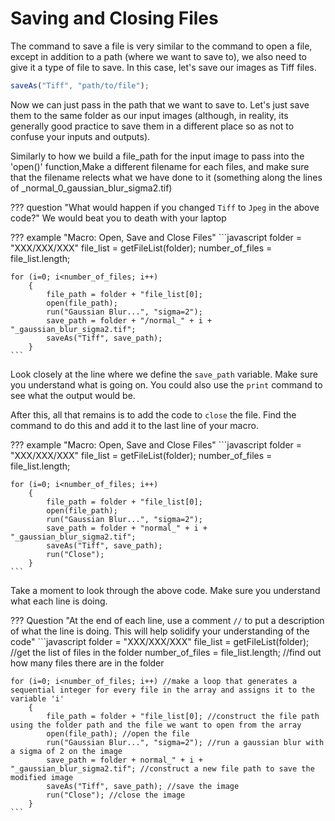 # Saving and Closing Files

The command to save a file is very similar to the command to open a file, except in addition to a path (where we want to save to), we also need to give it a type of file to save. In this case, let's save our images as Tiff files.


```javascript
saveAs("Tiff", "path/to/file");
```

Now we can just pass in the path that we want to save to. Let's just save them to the same folder as our input images (although, in reality, its generally good practice to save them in a different place so as not to confuse your inputs and outputs).

Similarly to how we build a file_path for the input image to pass into the 'open()' function,Make a different filename for each files, and make sure that the filename relects what we have done to it (something along the lines of _normal_0_gaussian_blur_sigma2.tif)

??? question "What would happen if you changed `Tiff` to `Jpeg` in the above code?"
    We would beat you to death with your laptop

??? example "Macro: Open, Save and Close Files"
    ```javascript
    folder = "XXX/XXX/XXX"
    file_list = getFileList(folder);
    number_of_files = file_list.length;

    for (i=0; i<number_of_files; i++)
        {
            file_path = folder + "file_list[0];
            open(file_path);
            run("Gaussian Blur...", "sigma=2");
            save_path = folder + "/normal_" + i + "_gaussian_blur_sigma2.tif";
            saveAs("Tiff", save_path);
        }
    ```


Look closely at the line where we define the `save_path` variable. Make sure you understand what is going on. You could also use the `print` command to see what the output would be.

After this, all that remains is to add the code to `close` the file. Find the command to do this and add it to the last line of your macro.


??? example "Macro: Open, Save and Close Files"
    ```javascript
    folder = "XXX/XXX/XXX"
    file_list = getFileList(folder);
    number_of_files = file_list.length;

    for (i=0; i<number_of_files; i++)
        {
            file_path = folder + "file_list[0];
            open(file_path);
            run("Gaussian Blur...", "sigma=2");
            save_path = folder + "normal_" + i + "_gaussian_blur_sigma2.tif";
            saveAs("Tiff", save_path);
            run("Close");
        }
    ```

Take a moment to look through the above code. Make sure you understand what each line is doing.

??? Question "At the end of each line, use a comment `//` to put a description of what the line is doing. This will help solidify your understanding of the code"
    ```javascript
    folder = "XXX/XXX/XXX"
    file_list = getFileList(folder);  //get the list of files in the folder
    number_of_files = file_list.length; //find out how many files there are in the folder

    for (i=0; i<number_of_files; i++) //make a loop that generates a sequential integer for every file in the array and assigns it to the variable 'i'
        {
            file_path = folder + "file_list[0]; //construct the file path using the folder path and the file we want to open from the array
            open(file_path); //open the file
            run("Gaussian Blur...", "sigma=2"); //run a gaussian blur with a sigma of 2 on the image
            save_path = folder + normal_" + i + "_gaussian_blur_sigma2.tif"; //construct a new file path to save the modified image
            saveAs("Tiff", save_path); //save the image
            run("Close"); //close the image
        }
    ```

